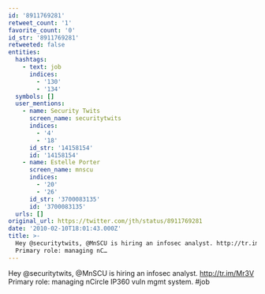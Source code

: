 ```yaml
---
id: '8911769281'
retweet_count: '1'
favorite_count: '0'
id_str: '8911769281'
retweeted: false
entities:
  hashtags:
    - text: job
      indices:
        - '130'
        - '134'
  symbols: []
  user_mentions:
    - name: Security Twits
      screen_name: securitytwits
      indices:
        - '4'
        - '18'
      id_str: '14158154'
      id: '14158154'
    - name: Estelle Porter
      screen_name: mnscu
      indices:
        - '20'
        - '26'
      id_str: '3700083135'
      id: '3700083135'
  urls: []
original_url: https://twitter.com/jth/status/8911769281
date: '2010-02-10T18:01:43.000Z'
title: >-
  Hey @securitytwits, @MnSCU is hiring an infosec analyst. http://tr.im/Mr3V
  Primary role: managing nC…
---
```


Hey @securitytwits, @MnSCU is hiring an infosec analyst. http://tr.im/Mr3V Primary role: managing nCircle IP360 vuln mgmt system. #job